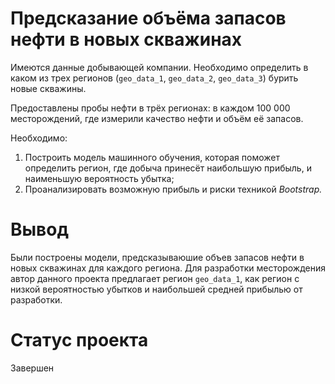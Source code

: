 # Предсказание объёма запасов нефти в новых скважинах 

Имеются данные добывающей компании. Необходимо определить в каком из трех регионов (`geo_data_1`, `geo_data_2`, `geo_data_3`) бурить новые скважины.

Предоставлены пробы нефти в трёх регионах: в каждом 100 000 месторождений, где измерили качество нефти и объём её запасов. 

Необходимо:
1. Построить модель машинного обучения, которая поможет определить регион, где добыча принесёт наибольшую прибыль, и наименьшую вероятность убытка;
2. Проанализировать возможную прибыль и риски техникой *Bootstrap.*

# Вывод
Были построены модели, предсказываюшие объев запасов нефти в новых скважинах для каждого региона. Для разработки месторождения автор данного проекта предлагает регион `geo_data_1`, как регион с низкой вероятностью убытков и наибольшей средней прибылью от разработки.

# Статус проекта
Завершен
